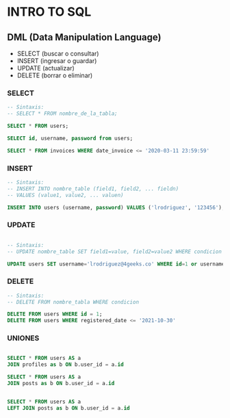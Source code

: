 # INTRO TO SQL

## DML (Data Manipulation Language)

- SELECT (buscar o consultar)
- INSERT (ingresar o guardar)
- UPDATE (actualizar)
- DELETE (borrar o eliminar)

### SELECT

```sql 
-- Sintaxis:
-- SELECT * FROM nombre_de_la_tabla;

SELECT * FROM users;

SELECT id, username, password from users;

SELECT * FROM invoices WHERE date_invoice <= '2020-03-11 23:59:59'

```

### INSERT 

```sql
-- Sintaxis:
-- INSERT INTO nombre_table (field1, field2, ... fieldn) 
-- VALUES (value1, value2, ... valuen)

INSERT INTO users (username, password) VALUES ('lrodriguez', '123456');

```

### UPDATE

```sql

-- Sintaxis:
-- UPDATE nombre_table SET field1=value, field2=value2 WHERE condicion

UPDATE users SET username='lrodriguez@4geeks.co' WHERE id=1 or username='lrodriguez';

```

### DELETE

```sql
-- Sintaxis:
-- DELETE FROM nombre_tabla WHERE condicion

DELETE FROM users WHERE id = 1;
DELETE FROM users WHERE registered_date <= '2021-10-30'

```


### UNIONES

```sql

SELECT * FROM users AS a
JOIN profiles as b ON b.user_id = a.id

SELECT * FROM users AS a
JOIN posts as b ON b.user_id = a.id


SELECT * FROM users AS a
LEFT JOIN posts as b ON b.user_id = a.id